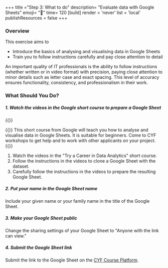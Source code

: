 +++
title ="Step 3: What to do"
description= "Evaluate data with Google Sheets"
emoji= "🤖"
time= 120
[build]
  render = 'never'
  list = 'local'
  publishResources = false 
+++

### Overview

This exercise aims to 
  - Introduce the basics of analysing and visualising data in Google Sheets
  - Train you to follow instructions carefully and pay close attention to detail

<!-- {{<note type="note" title="Note">}}-->
An important quality of IT professionals is the ability to follow instructions (whether written or in video format) with precision, paying close attention to minor details such as letter case and exact spacing. This level of accuracy ensures functionality, consistency, and professionalism in their work.
<!--{{</note>}}-->

### What Should You Do?

##### 1. Watch the videos in the Google short course to prepare a Google Sheet

{{<blocklink
  src="https://applieddigitalskills.withgoogle.com/c/college-and-continuing-education/en/try-a-career-in-data-analytics/overview.html"
  name="Try a Career in Data Analytics"
  caption="Google Applied Digital Skills"
  time="90">}}

{{<note type="note" title="Note">}}
This short course from Google will teach you how to analyse and visualise data in Google Sheets. It is suitable for beginners. Come to CYF workshops to get help and to work with other applicants on your project.
{{</note>}}

1. Watch the videos in the "Try a Career in Data Analytics" short course.
2. Follow the instructions in the videos to clone a Google Sheet with the dataset.
3. Carefully follow the instructions in the videos to prepare the resulting Google Sheet.

##### 2. Put your name in the Google Sheet name 

Include your given name or your family name in the title of the Google Sheet.

##### 3. Make your Google Sheet public

Change the sharing settings of your Google Sheet to "Anyone with the link can view."

##### 4. Submit the Google Sheet link

Submit the link to the Google Sheet on the [CYF Course Platform](https://application-process.codeyourfuture.io/).